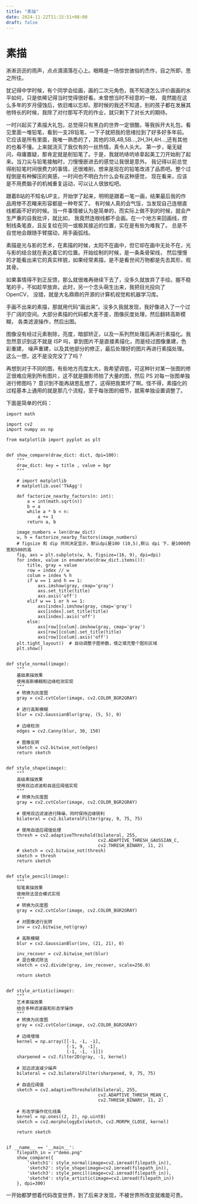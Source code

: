 ```yaml
---
title: "素描"
date: 2024-11-22T11:15:51+08:00
draft: false
---
```

# 素描
淅淅沥沥的雨声，点点滴滴落在心上。眼睛是一场惊世骇俗的杰作，目之所即，思之所往。

犹记得中学时候，有个同学会绘画，画的二次元角色，我不知道怎么评价画画的水平如何，只是依稀记得当时觉得很好看。未曾想当时不经意的一眼，
竟然能在这么多年的岁月侵蚀后，依旧难以忘却。那时候的我还不知道，别的孩子都在发展其他特长的时候，我除了对付那写不完的作业，就只剩下了对长大的期待。

一时兴起买了素描大礼包，总觉得只有黑白的世界一定很酷，等我拆开大礼包，看见里面一堆铅笔，看到一支2B铅笔，一下子就把我的思绪拉到了好多好多年前。
它应该是所有里面，我唯一熟悉的了，其他的3B,4B,5B...,2H,3H,4H...,还有其他的也看不懂。上来就浇灭了我仅有的一丝热情，真令人头大。
第一步，毫无疑问，毋庸置疑，那肯定就是削铅笔了。于是，我就吭哧吭哧拿起美工刀开始削了起来。当刀尖与铅笔接触时，刀慢慢嵌进去的感觉让我很是意外。
我记得以前总觉得削铅笔时间很费力的事情，还很难削，想来是现在的铅笔改进了品质吧。整个过程倒是有种解压的爽感，一时间也不明白为什么会有这种感觉，
现在看来，应该是不用费脑子的机械重复运动，可以让人很放松吧。

跟着B站的不知名UP主，开始学了起来，明明是跟着一笔一画，结果最后我的作品用惨不忍睹来形容都是一种夸奖了。
有时候人真的会气馁，当发现自己连根直线都画不好的时候。当一件事情被认为是简单的，而实际上做不到的时候，就会产生严重的自我批评，就比如，
我竟然连根线都不会画。在一个地方来回画线，控制线条笔直，且反复绘在同一或极其接近的位置，实在是有些为难我了。
总是不自觉地会跟随手臂摆动，用手画弧线。

素描是光与影的艺术，在素描的时候，太阳不在画中，但它却在画中无处不在，光与影的结合就在表达着它的位置。开始绘制的时候，是一条条骨架线，
然后慢慢的才能看出来它的真实样貌，如果经常素描，是不是看世间万物都是先去其形，观其骨。

如果事情得不到正反馈，那么就很难再继续下去了，没多久就放弃了手绘。握不稳笔的手，不如趁早放弃。此时，另一个念头萌生出来，我把目光投向了 OpenCV，
没错，就是大名鼎鼎的开源的计算机视觉和机器学习库。

手画不出来的素描，那就用代码“画出来”。没多久我就发现，我好像进入了一个过于广阔的空间。大部分素描的代码都大差不差，图像灰度处理，然后翻转高斯模糊，
各类滤波操作，然后出图。

图像没有经过元素剔除，亮度，暗部矫正，以及一系列然处理后再进行素描化。我忽然意识到这不就是 ISP 吗，拿到图片不是直接素描化，而是经过图像重建，色彩重建，
噪声重建，以及其他部分的修正，最后处理好的图片再进行素描处理。这么一想，这不是没完没了了吗？

再想到对于不同的图，有些地方亮度太大，我希望调低，可这种针对某一张图的修正很难应用到所有图片，这不就是摄影师拍了大量的图，然后 PS 对每一张图单独进行修图吗？
意识到不能再胡思乱想了，这得把我累坏了啊。怪不得，素描化的过程基本上通用的就是那几个流程，至于每张图的细节，就需单独设置调整了。

下面是简单的代码：

```Python3
import math

import cv2
import numpy as np

from matplotlib import pyplot as plt


def show_compare(draw_dict: dict, dpi=100):
    """
    draw_dict: key = title , value = bgr
    """
    
    # import matplotlib
    # matplotlib.use('TkAgg')
    
    def factorize_nearby_factors(n: int):
        a = int(math.sqrt(n))
        b = a
        while a * b < n:
            a += 1
        return a, b
    
    image_numbers = len(draw_dict)
    w, h = factorize_nearby_factors(image_numbers)
    # figsize 和 dip 共同决定显示，默认dpi是100 (10,5),默认 dpi 下，是1000的宽和500的高
    fig, axs = plt.subplots(w, h, figsize=(16, 9), dpi=dpi)
    for index, value in enumerate(draw_dict.items()):
        title, gray = value
        row = index // w
        colum = index % h
        if w == 1 and h == 1:
            axs.imshow(gray, cmap='gray')
            axs.set_title(title)
            axs.axis('off')
        elif w == 1 or h == 1:
            axs[index].imshow(gray, cmap='gray')
            axs[index].set_title(title)
            axs[index].axis('off')
        else:
            axs[row][colum].imshow(gray, cmap='gray')
            axs[row][colum].set_title(title)
            axs[row][colum].axis('off')
    plt.tight_layout()  # 自动调整子图参数，使之填充整个图形区域
    plt.show()


def style_normal(image):
    """
    基础素描效果
    使用高斯模糊和边缘检测实现
    """
    # 转换为灰度图
    gray = cv2.cvtColor(image, cv2.COLOR_BGR2GRAY)
    
    # 进行高斯模糊
    blur = cv2.GaussianBlur(gray, (5, 5), 0)
    
    # 边缘检测
    edges = cv2.Canny(blur, 30, 150)
    
    # 图像反转
    sketch = cv2.bitwise_not(edges)
    return sketch


def style_shape(image):
    """
    高级素描效果
    使用双边滤波和自适应阈值实现
    """
    # 转换为灰度图
    gray = cv2.cvtColor(image, cv2.COLOR_BGR2GRAY)
    
    # 使用双边滤波进行降噪，同时保持边缘锐利
    bilateral = cv2.bilateralFilter(gray, 9, 75, 75)
    
    # 使用自适应阈值处理
    thresh = cv2.adaptiveThreshold(bilateral, 255,
                                   cv2.ADAPTIVE_THRESH_GAUSSIAN_C,
                                   cv2.THRESH_BINARY, 11, 2)
    # sketch = cv2.bitwise_not(thresh)
    sketch = thresh
    return sketch


def style_pencil(image):
    """
    铅笔素描效果
    使用除法混合模式实现
    """
    # 转换为灰度图
    gray = cv2.cvtColor(image, cv2.COLOR_BGR2GRAY)
    
    # 对图像进行反转
    inv = cv2.bitwise_not(gray)
    
    # 高斯模糊
    blur = cv2.GaussianBlur(inv, (21, 21), 0)
    
    inv_recover = cv2.bitwise_not(blur)
    # 混合模式除法
    sketch = cv2.divide(gray, inv_recover, scale=256.0)
    
    return sketch


def style_artistic(image):
    """
    艺术素描效果
    结合多种滤波器和形态学操作
    """
    # 转换为灰度图
    gray = cv2.cvtColor(image, cv2.COLOR_BGR2GRAY)
    
    # 边缘增强
    kernel = np.array([[-1, -1, -1],
                       [-1, 9, -1],
                       [-1, -1, -1]])
    sharpened = cv2.filter2D(gray, -1, kernel)
    
    # 双边滤波减少噪声
    bilateral = cv2.bilateralFilter(sharpened, 9, 75, 75)
    
    # 自适应阈值
    sketch = cv2.adaptiveThreshold(bilateral, 255,
                                   cv2.ADAPTIVE_THRESH_MEAN_C,
                                   cv2.THRESH_BINARY, 11, 2)
    
    # 形态学操作优化线条
    kernel = np.ones((2, 2), np.uint8)
    sketch = cv2.morphologyEx(sketch, cv2.MORPH_CLOSE, kernel)
    
    return sketch


if __name__ == '__main__':
    filepath_in = r"demo.png"
    show_compare({
        'sketch1': style_normal(image=cv2.imread(filepath_in)),
        'sketch2': style_shape(image=cv2.imread(filepath_in)),
        'sketch3': style_pencil(image=cv2.imread(filepath_in)),
        'sketch4': style_artistic(image=cv2.imread(filepath_in))
    }, dpi=300)
```

一开始都梦想着代码改变世界，到了后来才发现，不被世界所改变就难能可贵。



